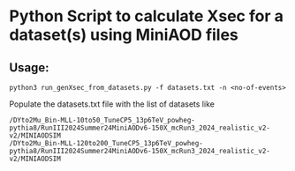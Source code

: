 # Python Script to calculate Xsec for a dataset(s) using MiniAOD files

##  Usage: 
`
python3 run_genXsec_from_datasets.py -f datasets.txt -n <no-of-events>
`

Populate the datasets.txt file with the list of datasets like
```
/DYto2Mu_Bin-MLL-10to50_TuneCP5_13p6TeV_powheg-pythia8/RunIII2024Summer24MiniAODv6-150X_mcRun3_2024_realistic_v2-v2/MINIAODSIM
/DYto2Mu_Bin-MLL-120to200_TuneCP5_13p6TeV_powheg-pythia8/RunIII2024Summer24MiniAODv6-150X_mcRun3_2024_realistic_v2-v2/MINIAODSIM
```